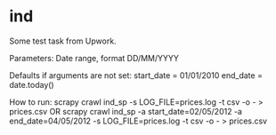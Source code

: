 # ind
Some test task from Upwork.

Parameters:
Date range, format DD/MM/YYYY

Defaults if arguments are not set:
start_date = 01/01/2010
end_date = date.today()


How to run:
scrapy crawl ind_sp -s LOG_FILE=prices.log -t csv -o - > prices.csv
    OR
scrapy crawl ind_sp -a start_date=02/05/2012 -a end_date=04/05/2012 -s LOG_FILE=prices.log -t csv -o - > prices.csv